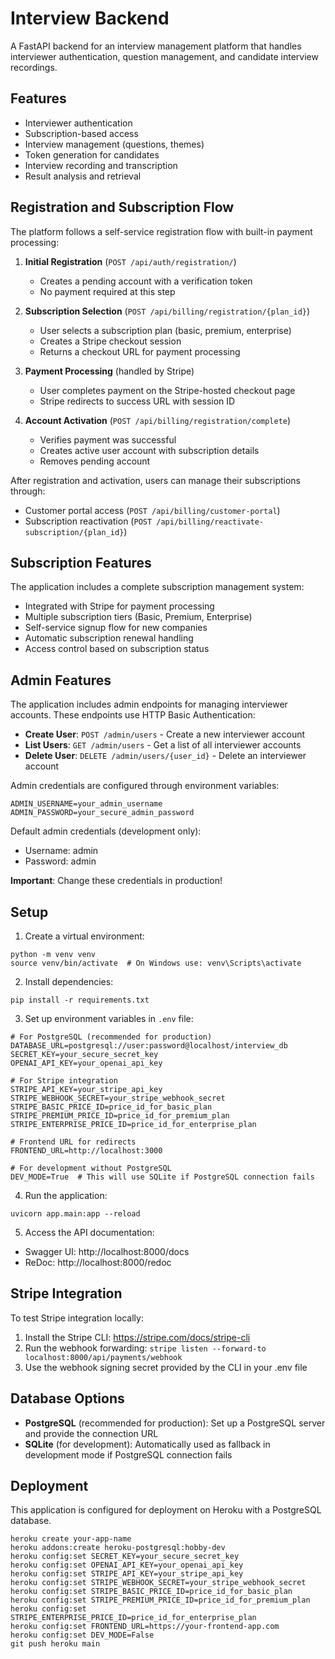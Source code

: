 # Interview Backend

A FastAPI backend for an interview management platform that handles interviewer authentication, question management, and candidate interview recordings.

## Features

- Interviewer authentication
- Subscription-based access
- Interview management (questions, themes)
- Token generation for candidates
- Interview recording and transcription
- Result analysis and retrieval

## Registration and Subscription Flow

The platform follows a self-service registration flow with built-in payment processing:

1. **Initial Registration** (`POST /api/auth/registration/`)
   - Creates a pending account with a verification token
   - No payment required at this step

2. **Subscription Selection** (`POST /api/billing/registration/{plan_id}`)
   - User selects a subscription plan (basic, premium, enterprise)
   - Creates a Stripe checkout session
   - Returns a checkout URL for payment processing

3. **Payment Processing** (handled by Stripe)
   - User completes payment on the Stripe-hosted checkout page
   - Stripe redirects to success URL with session ID

4. **Account Activation** (`POST /api/billing/registration/complete`)
   - Verifies payment was successful
   - Creates active user account with subscription details
   - Removes pending account

After registration and activation, users can manage their subscriptions through:
- Customer portal access (`POST /api/billing/customer-portal`)
- Subscription reactivation (`POST /api/billing/reactivate-subscription/{plan_id}`)

## Subscription Features

The application includes a complete subscription management system:

- Integrated with Stripe for payment processing
- Multiple subscription tiers (Basic, Premium, Enterprise)
- Self-service signup flow for new companies
- Automatic subscription renewal handling
- Access control based on subscription status

## Admin Features

The application includes admin endpoints for managing interviewer accounts. These endpoints use HTTP Basic Authentication:

- **Create User**: `POST /admin/users` - Create a new interviewer account
- **List Users**: `GET /admin/users` - Get a list of all interviewer accounts
- **Delete User**: `DELETE /admin/users/{user_id}` - Delete an interviewer account

Admin credentials are configured through environment variables:
```
ADMIN_USERNAME=your_admin_username
ADMIN_PASSWORD=your_secure_admin_password
```

Default admin credentials (development only):
- Username: admin
- Password: admin

**Important**: Change these credentials in production!

## Setup

1. Create a virtual environment:
```
python -m venv venv
source venv/bin/activate  # On Windows use: venv\Scripts\activate
```

2. Install dependencies:
```
pip install -r requirements.txt
```

3. Set up environment variables in `.env` file:
```
# For PostgreSQL (recommended for production)
DATABASE_URL=postgresql://user:password@localhost/interview_db
SECRET_KEY=your_secure_secret_key
OPENAI_API_KEY=your_openai_api_key

# For Stripe integration
STRIPE_API_KEY=your_stripe_api_key
STRIPE_WEBHOOK_SECRET=your_stripe_webhook_secret
STRIPE_BASIC_PRICE_ID=price_id_for_basic_plan
STRIPE_PREMIUM_PRICE_ID=price_id_for_premium_plan
STRIPE_ENTERPRISE_PRICE_ID=price_id_for_enterprise_plan

# Frontend URL for redirects
FRONTEND_URL=http://localhost:3000

# For development without PostgreSQL
DEV_MODE=True  # This will use SQLite if PostgreSQL connection fails
```

4. Run the application:
```
uvicorn app.main:app --reload
```

5. Access the API documentation:
- Swagger UI: http://localhost:8000/docs
- ReDoc: http://localhost:8000/redoc

## Stripe Integration

To test Stripe integration locally:

1. Install the Stripe CLI: https://stripe.com/docs/stripe-cli
2. Run the webhook forwarding: `stripe listen --forward-to localhost:8000/api/payments/webhook`
3. Use the webhook signing secret provided by the CLI in your .env file

## Database Options

- **PostgreSQL** (recommended for production): Set up a PostgreSQL server and provide the connection URL
- **SQLite** (for development): Automatically used as fallback in development mode if PostgreSQL connection fails

## Deployment

This application is configured for deployment on Heroku with a PostgreSQL database.

```
heroku create your-app-name
heroku addons:create heroku-postgresql:hobby-dev
heroku config:set SECRET_KEY=your_secure_secret_key
heroku config:set OPENAI_API_KEY=your_openai_api_key
heroku config:set STRIPE_API_KEY=your_stripe_api_key
heroku config:set STRIPE_WEBHOOK_SECRET=your_stripe_webhook_secret
heroku config:set STRIPE_BASIC_PRICE_ID=price_id_for_basic_plan
heroku config:set STRIPE_PREMIUM_PRICE_ID=price_id_for_premium_plan
heroku config:set STRIPE_ENTERPRISE_PRICE_ID=price_id_for_enterprise_plan
heroku config:set FRONTEND_URL=https://your-frontend-app.com
heroku config:set DEV_MODE=False
git push heroku main
```
````
